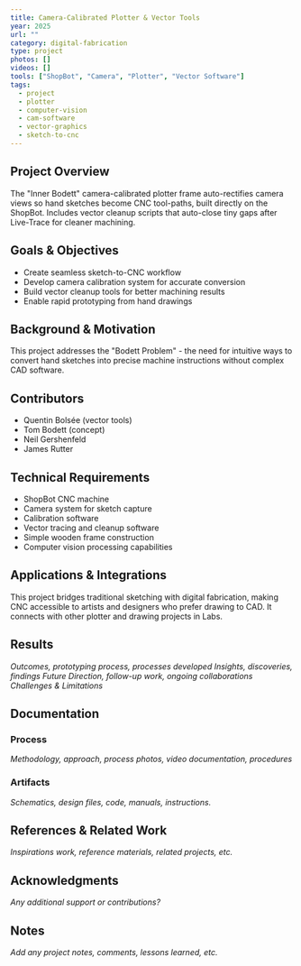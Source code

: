 ```yaml
---
title: Camera-Calibrated Plotter & Vector Tools
year: 2025
url: ""
category: digital-fabrication
type: project
photos: []
videos: []
tools: ["ShopBot", "Camera", "Plotter", "Vector Software"]
tags:
  - project
  - plotter
  - computer-vision
  - cam-software
  - vector-graphics
  - sketch-to-cnc
---
```


## Project Overview
The "Inner Bodett" camera-calibrated plotter frame auto-rectifies camera views so hand sketches become CNC tool-paths, built directly on the ShopBot. Includes vector cleanup scripts that auto-close tiny gaps after Live-Trace for cleaner machining.

## Goals & Objectives
- Create seamless sketch-to-CNC workflow
- Develop camera calibration system for accurate conversion
- Build vector cleanup tools for better machining results
- Enable rapid prototyping from hand drawings

## Background & Motivation
This project addresses the "Bodett Problem" - the need for intuitive ways to convert hand sketches into precise machine instructions without complex CAD software.

## Contributors 
- Quentin Bolsée (vector tools)
- Tom Bodett (concept)
- Neil Gershenfeld
- James Rutter

## Technical Requirements
- ShopBot CNC machine
- Camera system for sketch capture
- Calibration software
- Vector tracing and cleanup software
- Simple wooden frame construction
- Computer vision processing capabilities

## Applications & Integrations
This project bridges traditional sketching with digital fabrication, making CNC accessible to artists and designers who prefer drawing to CAD. It connects with other plotter and drawing projects in Labs.

## Results
*Outcomes, prototyping process, processes developed*
*Insights, discoveries, findings*
*Future Direction, follow-up work, ongoing collaborations*
*Challenges & Limitations*

## Documentation

### Process
*Methodology, approach, process photos, video documentation, procedures*

### Artifacts
*Schematics, design files, code, manuals, instructions.*

## References & Related Work
*Inspirations work, reference materials, related projects, etc.*

## Acknowledgments
*Any additional support or contributions?*

## Notes
*Add any project notes, comments, lessons learned, etc.* 